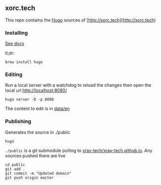 ## xorc.tech

This repo contains the [Hugo](https://gohugo.io/) sources of [http://xorc.tech](http://xorc.tech)


### Installing
[See docs](https://gohugo.io/getting-started/quick-start/)

tl;dr:

```
brew install hugo
```

### Editing

Run a local server with a watchdog to reload the changes then open the local url [http://localhost:8080/](http://localhost:8080/)

```
hugo server -D -p 8080

```

The content to edit is in [data/en](data/en)

### Publishing

Generates the source in ./public

```
hugo
```

`./public` is a git submodule poiting to [xray-tech/xray-tech.github.io](https://github.com/xray-tech/xray-tech.github.io). Any sources pushed there are live

```
cd public
git add .
git commit -m "Updated domain"
git push origin master
```






